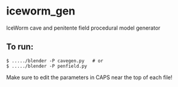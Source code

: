 # iceworm_gen
IceWorm cave and penitente field procedural model generator

## To run:

```
$ ...../blender -P cavegen.py   # or
$ ...../blender -P penfield.py
```

Make sure to edit the parameters in CAPS near the top of each file!

